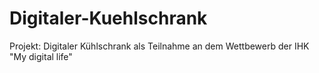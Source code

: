 # Digitaler-Kuehlschrank
Projekt: Digitaler Kühlschrank als Teilnahme an dem Wettbewerb der IHK "My digital life"

